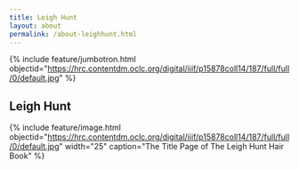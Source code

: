 ```yaml
---
title: Leigh Hunt
layout: about
permalink: /about-leighhunt.html
---
```

{% include feature/jumbotron.html objectid="https://hrc.contentdm.oclc.org/digital/iiif/p15878coll14/187/full/full/0/default.jpg" %}

## Leigh Hunt

{% include feature/image.html objectid="https://hrc.contentdm.oclc.org/digital/iiif/p15878coll14/187/full/full/0/default.jpg" width="25" caption="The Title Page of The Leigh Hunt Hair Book" %} 